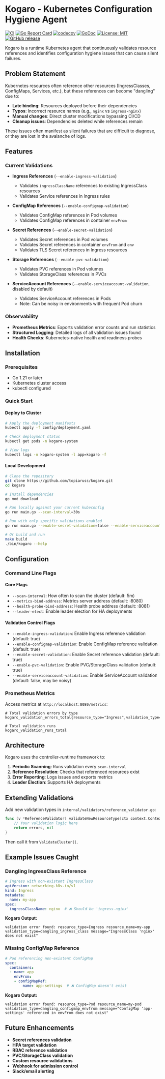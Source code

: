 # Kogaro - Kubernetes Configuration Hygiene Agent

[![CI](https://github.com/topiaruss/kogaro/workflows/CI/badge.svg)](https://github.com/topiaruss/kogaro/actions)
[![Go Report Card](https://goreportcard.com/badge/github.com/topiaruss/kogaro)](https://goreportcard.com/report/github.com/topiaruss/kogaro)
[![codecov](https://codecov.io/gh/topiaruss/kogaro/branch/main/graph/badge.svg)](https://codecov.io/gh/topiaruss/kogaro)
[![GoDoc](https://pkg.go.dev/badge/github.com/topiaruss/kogaro.svg)](https://pkg.go.dev/github.com/topiaruss/kogaro)
[![License: MIT](https://img.shields.io/badge/License-MIT-yellow.svg)](https://opensource.org/licenses/MIT)
[![GitHub release](https://img.shields.io/github/release/topiaruss/kogaro.svg)](https://github.com/topiaruss/kogaro/releases)

Kogaro is a runtime Kubernetes agent that continuously validates resource references and identifies configuration hygiene issues that can cause silent failures.

## Problem Statement

Kubernetes resources often reference other resources (IngressClasses, ConfigMaps, Services, etc.), but these references can become "dangling" due to:

- **Late binding**: Resources deployed before their dependencies
- **Typos**: Incorrect resource names (e.g., `nginx` vs `ingress-nginx`) 
- **Manual changes**: Direct cluster modifications bypassing CI/CD
- **Cleanup issues**: Dependencies deleted while references remain

These issues often manifest as silent failures that are difficult to diagnose, or they are lost in the avalanche of logs.

## Features

### Current Validations

- **Ingress References** (`--enable-ingress-validation`)
  - Validates `ingressClassName` references to existing IngressClass resources
  - Validates Service references in Ingress rules

- **ConfigMap References** (`--enable-configmap-validation`)
  - Validates ConfigMap references in Pod volumes
  - Validates ConfigMap references in container `envFrom`

- **Secret References** (`--enable-secret-validation`)
  - Validates Secret references in Pod volumes
  - Validates Secret references in container `envFrom` and `env`
  - Validates TLS Secret references in Ingress resources

- **Storage References** (`--enable-pvc-validation`)
  - Validates PVC references in Pod volumes
  - Validates StorageClass references in PVCs

- **ServiceAccount References** (`--enable-serviceaccount-validation`, disabled by default)
  - Validates ServiceAccount references in Pods
  - Note: Can be noisy in environments with frequent Pod churn

### Observability

- **Prometheus Metrics**: Exports validation error counts and run statistics
- **Structured Logging**: Detailed logs of all validation issues found
- **Health Checks**: Kubernetes-native health and readiness probes

## Installation

### Prerequisites

- Go 1.21 or later
- Kubernetes cluster access
- kubectl configured

### Quick Start

#### Deploy to Cluster

```bash
# Apply the deployment manifests
kubectl apply -f config/deployment.yaml

# Check deployment status
kubectl get pods -n kogaro-system

# View logs
kubectl logs -n kogaro-system -l app=kogaro -f
```

#### Local Development

```bash
# Clone the repository
git clone https://github.com/topiaruss/kogaro.git
cd kogaro

# Install dependencies
go mod download

# Run locally against your current kubeconfig
go run main.go --scan-interval=30s

# Run with only specific validations enabled
go run main.go --enable-secret-validation=false --enable-serviceaccount-validation=true

# Or build and run
make build
./bin/kogaro --help
```

## Configuration

### Command Line Flags

#### Core Flags
- `--scan-interval`: How often to scan the cluster (default: 5m)
- `--metrics-bind-address`: Metrics server address (default: :8080)
- `--health-probe-bind-address`: Health probe address (default: :8081)
- `--leader-elect`: Enable leader election for HA deployments

#### Validation Control Flags
- `--enable-ingress-validation`: Enable Ingress reference validation (default: true)
- `--enable-configmap-validation`: Enable ConfigMap reference validation (default: true)
- `--enable-secret-validation`: Enable Secret reference validation (default: true)
- `--enable-pvc-validation`: Enable PVC/StorageClass validation (default: true)
- `--enable-serviceaccount-validation`: Enable ServiceAccount validation (default: false, may be noisy)

### Prometheus Metrics

Access metrics at `http://localhost:8080/metrics`:

```
# Total validation errors by type
kogaro_validation_errors_total{resource_type="Ingress",validation_type="dangling_ingress_class",namespace="default"}

# Total validation runs
kogaro_validation_runs_total
```

## Architecture

Kogaro uses the controller-runtime framework to:

1. **Periodic Scanning**: Runs validation every `scan-interval`
2. **Reference Resolution**: Checks that referenced resources exist
3. **Error Reporting**: Logs issues and exports metrics
4. **Leader Election**: Supports HA deployments

## Extending Validations

Add new validation types in `internal/validators/reference_validator.go`:

```go
func (v *ReferenceValidator) validateNewResourceType(ctx context.Context) ([]ValidationError, error) {
    // Your validation logic here
    return errors, nil
}
```

Then call it from `ValidateCluster()`.

## Example Issues Caught

### Dangling IngressClass Reference
```yaml
# Ingress with non-existent IngressClass
apiVersion: networking.k8s.io/v1
kind: Ingress
metadata:
  name: my-app
spec:
  ingressClassName: nginx  # ❌ Should be 'ingress-nginx'
```

**Kogaro Output:**
```
validation error found: resource_type=Ingress resource_name=my-app validation_type=dangling_ingress_class message="IngressClass 'nginx' does not exist"
```

### Missing ConfigMap Reference
```yaml
# Pod referencing non-existent ConfigMap
spec:
  containers:
  - name: app
    envFrom:
    - configMapRef:
        name: app-settings  # ❌ ConfigMap doesn't exist
```

**Kogaro Output:**
```
validation error found: resource_type=Pod resource_name=my-pod validation_type=dangling_configmap_envfrom message="ConfigMap 'app-settings' referenced in envFrom does not exist"
```

## Future Enhancements

- **Secret references validation**
- **HPA target validation** 
- **RBAC reference validation**
- **PVC/StorageClass validation**
- **Custom resource validations**
- **Webhook for admission control**
- **Slack/email alerting**